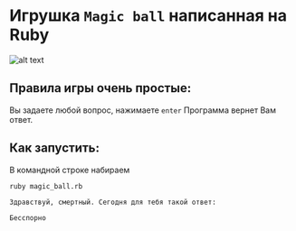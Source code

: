 # Игрушка `Magic ball` написанная на Ruby
![alt text](https://is3-ssl.mzstatic.com/image/thumb/Purple69/v4/12/ff/2a/12ff2add-e7f6-b921-dbb2-5c2553b4d43e/pr_source.jpg/320x0w.jpg)
## Правила игры очень простые:

Вы задаете любой вопрос, нажимаете `enter`
Программа вернет Вам ответ.

## Как запустить:
В командной строке набираем 
```
ruby magic_ball.rb
```

```
Здравствуй, смертный. Сегодня для тебя такой ответ:

Бесспорно
```
